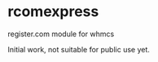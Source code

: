 rcomexpress
===========

register.com module for whmcs

Initial work,  not suitable for public use yet.
